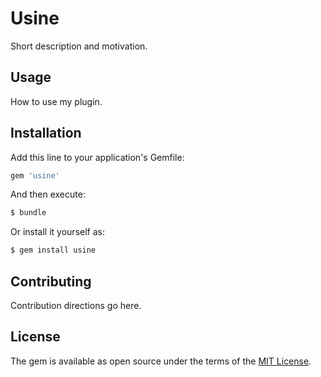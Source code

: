 # Usine
Short description and motivation.

## Usage
How to use my plugin.

## Installation
Add this line to your application's Gemfile:

```ruby
gem 'usine'
```

And then execute:
```bash
$ bundle
```

Or install it yourself as:
```bash
$ gem install usine
```

## Contributing
Contribution directions go here.

## License
The gem is available as open source under the terms of the [MIT License](http://opensource.org/licenses/MIT).
